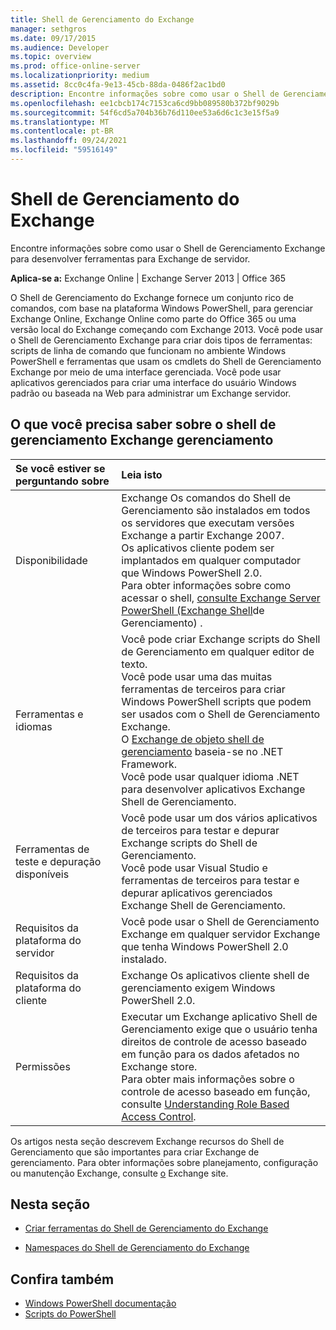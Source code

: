 ```yaml
---
title: Shell de Gerenciamento do Exchange
manager: sethgros
ms.date: 09/17/2015
ms.audience: Developer
ms.topic: overview
ms.prod: office-online-server
ms.localizationpriority: medium
ms.assetid: 8cc0c4fa-9e13-45cb-88da-0486f2ac1bd0
description: Encontre informações sobre como usar o Shell de Gerenciamento Exchange para desenvolver ferramentas para Exchange de servidor.
ms.openlocfilehash: ee1cbcb174c7153ca6cd9bb089580b372bf9029b
ms.sourcegitcommit: 54f6cd5a704b36b76d110ee53a6d6c1c3e15f5a9
ms.translationtype: MT
ms.contentlocale: pt-BR
ms.lasthandoff: 09/24/2021
ms.locfileid: "59516149"
---
```

# <a name="exchange-management-shell"></a>Shell de Gerenciamento do Exchange

Encontre informações sobre como usar o Shell de Gerenciamento Exchange para desenvolver ferramentas para Exchange de servidor.
  
**Aplica-se a:** Exchange Online | Exchange Server 2013 | Office 365
  
O Shell de Gerenciamento do Exchange fornece um conjunto rico de comandos, com base na plataforma Windows PowerShell, para gerenciar Exchange Online, Exchange Online como parte do Office 365 ou uma versão local do Exchange começando com Exchange 2013. Você pode usar o Shell de Gerenciamento Exchange para criar dois tipos de ferramentas: scripts de linha de comando que funcionam no ambiente Windows PowerShell e ferramentas que usam os cmdlets do Shell de Gerenciamento Exchange por meio de uma interface gerenciada. Você pode usar aplicativos gerenciados para criar uma interface do usuário Windows padrão ou baseada na Web para administrar um Exchange servidor. 
  
## <a name="what-you-need-to-know-about-the-exchange-management-shell"></a>O que você precisa saber sobre o shell de gerenciamento Exchange gerenciamento

|Se você estiver se perguntando sobre|Leia isto|
|:-----|:-----|
|Disponibilidade  <br/> |Exchange Os comandos do Shell de Gerenciamento são instalados em todos os servidores que executam versões Exchange a partir Exchange 2007.<br/>Os aplicativos cliente podem ser implantados em qualquer computador que Windows PowerShell 2.0.<br/> Para obter informações sobre como acessar o shell, [consulte Exchange Server PowerShell (Exchange Shell](https://docs.microsoft.com/powershell/exchange/exchange-server/exchange-management-shell?view=exchange-ps)de Gerenciamento) .  <br/> |
|Ferramentas e idiomas  <br/> |Você pode criar Exchange scripts do Shell de Gerenciamento em qualquer editor de texto.<br/>Você pode usar uma das muitas ferramentas de terceiros para criar Windows PowerShell scripts que podem ser usados com o Shell de Gerenciamento Exchange.  <br/> O [Exchange de objeto shell de gerenciamento](exchange-management-shell-namespaces.md) baseia-se no .NET Framework.<br/>Você pode usar qualquer idioma .NET para desenvolver aplicativos Exchange Shell de Gerenciamento.  <br/> |
|Ferramentas de teste e depuração disponíveis  <br/> |Você pode usar um dos vários aplicativos de terceiros para testar e depurar Exchange scripts do Shell de Gerenciamento.  <br/> Você pode usar Visual Studio e ferramentas de terceiros para testar e depurar aplicativos gerenciados Exchange Shell de Gerenciamento.  <br/> |
|Requisitos da plataforma do servidor  <br/> |Você pode usar o Shell de Gerenciamento Exchange em qualquer servidor Exchange que tenha Windows PowerShell 2.0 instalado.  <br/> |
|Requisitos da plataforma do cliente  <br/> |Exchange Os aplicativos cliente shell de gerenciamento exigem Windows PowerShell 2.0.  <br/> |
|Permissões  <br/> |Executar um Exchange aplicativo Shell de Gerenciamento exige que o usuário tenha direitos de controle de acesso baseado em função para os dados afetados no Exchange store.<br/>Para obter mais informações sobre o controle de acesso baseado em função, consulte [Understanding Role Based Access Control](https://technet.microsoft.com/library/dd298183.aspx).  <br/> |
   
Os artigos nesta seção descrevem Exchange recursos do Shell de Gerenciamento que são importantes para criar Exchange de gerenciamento. Para obter informações sobre planejamento, configuração ou manutenção Exchange, consulte [o](https://docs.microsoft.com/exchange/) Exchange site.
  
## <a name="in-this-section"></a>Nesta seção

- [Criar ferramentas do Shell de Gerenciamento do Exchange](create-exchange-management-shell-tools.md)
    
- [Namespaces do Shell de Gerenciamento do Exchange](exchange-management-shell-namespaces.md)
    
## <a name="see-also"></a>Confira também
  
- [Windows PowerShell documentação](https://docs.microsoft.com/powershell/scripting/getting-started/getting-started-with-windows-powershell?view=powershell-6)
- [Scripts do PowerShell](https://docs.microsoft.com/powershell/scripting/powershell-scripting?view=powershell-6)
    

